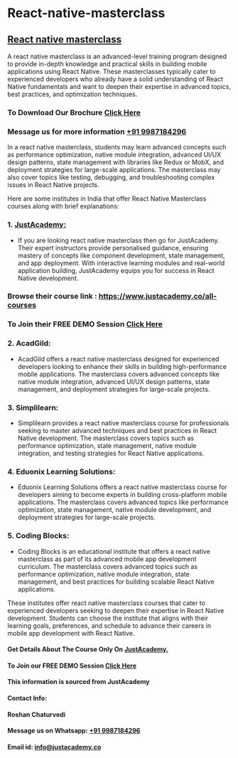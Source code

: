 # React-native-masterclass
## [React native masterclass](https://www.justacademy.co/course-detail/react-native-training)
A react native masterclass is an advanced-level training program designed to provide in-depth knowledge and practical skills in building mobile applications using React Native. These masterclasses typically cater to experienced developers who already have a solid understanding of React Native fundamentals and want to deepen their expertise in advanced topics, best practices, and optimization techniques.

### To Download Our Brochure [Click Here](https://www.justacademy.co/download-brochure-for-free)
### Message us for more information [+91 9987184296](https://api.whatsapp.com/send?phone=9987184296)

In a react native masterclass, students may learn advanced concepts such as performance optimization, native module integration, advanced UI/UX design patterns, state management with libraries like Redux or MobX, and deployment strategies for large-scale applications. The masterclass may also cover topics like testing, debugging, and troubleshooting complex issues in React Native projects.

Here are some institutes in India that offer React Native Masterclass courses along with brief explanations:

### 1. [JustAcademy:](https://www.justacademy.co/)
- If you are looking react native masterclass then go for JustAcademy. Their expert instructors provide personalised guidance, ensuring mastery of concepts like component development, state management, and app deployment. With interactive learning modules and real-world application building, JustAcademy equips you for success in React Native development.

### Browse their course link : https://www.justacademy.co/all-courses 
### To Join their FREE DEMO Session [Click Here](https://www.justacademy.co/register-for-course-demo)

### 2. AcadGild:
   - AcadGild offers a react native masterclass designed for experienced developers looking to enhance their skills in building high-performance mobile applications. The masterclass covers advanced concepts like native module integration, advanced UI/UX design patterns, state management, and deployment strategies for large-scale projects. 

### 3. Simplilearn:
   - Simplilearn provides a react native masterclass course for professionals seeking to master advanced techniques and best practices in React Native development. The masterclass covers topics such as performance optimization, state management, native module integration, and testing strategies for React Native applications. 

### 4. Eduonix Learning Solutions:
   - Eduonix Learning Solutions offers a react native masterclass course for developers aiming to become experts in building cross-platform mobile applications. The masterclass covers advanced topics like performance optimization, state management, native module development, and deployment strategies for large-scale projects.

### 5. Coding Blocks:
   - Coding Blocks is an educational institute that offers a react native masterclass as part of its advanced mobile app development curriculum. The masterclass covers advanced topics such as performance optimization, native module integration, state management, and best practices for building scalable React Native applications.

These institutes offer react native masterclass courses that cater to experienced developers seeking to deepen their expertise in React Native development. Students can choose the institute that aligns with their learning goals, preferences, and schedule to advance their careers in mobile app development with React Native.

#### Get Details About The Course Only On [JustAcademy.](https://www.justacademy.co/)
#### To Join our FREE DEMO Session [Click Here](https://www.justacademy.co/register-for-course-demo)
#### This information is sourced from JustAcademy
#### Contact Info:
#### Roshan Chaturvedi
#### Message us on Whatsapp: [+91 9987184296](https://api.whatsapp.com/send?phone=9987184296)
#### Email id: info@justacademy.co

